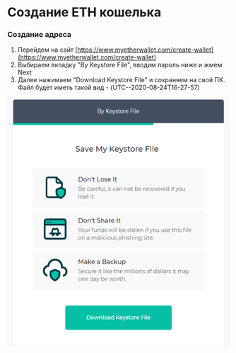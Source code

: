 # Создание ETH кошелька

### Создание адреса

1. Перейдем на сайт [https://www.myetherwallet.com/create-wallet](https://www.myetherwallet.com/create-wallet)
2. Выбираем вкладку "By Keystore File", вводим пароль ниже и жмем Next
3. Далее нажимаем "Download Keystore File" и сохраняем на свой ПК.  Файл будет иметь такой вид - \(UTC--2020-08-24T16-27-57\)

![](../../.gitbook/assets/image%20%2812%29.png)

